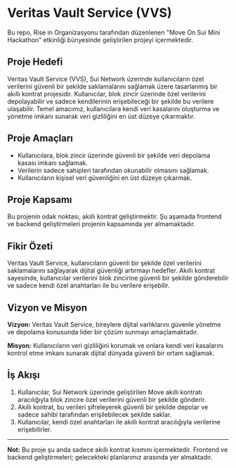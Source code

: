 # Veritas Vault Service (VVS)

Bu repo, Rise in Organizasyonu tarafından düzenlenen "Move On Sui Mini Hackathon" etkinliği bünyesinde geliştirilen projeyi içermektedir.

## Proje Hedefi

Veritas Vault Service (VVS), Sui Network üzerinde kullanıcıların özel verilerini güvenli bir şekilde saklamalarını sağlamak üzere tasarlanmış bir akıllı kontrat projesidir. Kullanıcılar, blok zincir üzerinde özel verilerini depolayabilir ve sadece kendilerinin erişebileceği bir şekilde bu verilere ulaşabilir. Temel amacımız, kullanıcılara kendi veri kasalarını oluşturma ve yönetme imkanı sunarak veri gizliliğini en üst düzeye çıkarmaktır.

## Proje Amaçları

- Kullanıcılara, blok zincir üzerinde güvenli bir şekilde veri depolama kasası imkanı sağlamak.
- Verilerin sadece sahipleri tarafından okunabilir olmasını sağlamak.
- Kullanıcıların kişisel veri güvenliğini en üst düzeye çıkarmak.

## Proje Kapsamı

Bu projenin odak noktası, akıllı kontrat geliştirmektir. Şu aşamada frontend ve backend geliştirmeleri projenin kapsamında yer almamaktadır.

## Fikir Özeti

Veritas Vault Service, kullanıcıların güvenli bir şekilde özel verilerini saklamalarını sağlayarak dijital güvenliği artırmayı hedefler. Akıllı kontrat sayesinde, kullanıcılar verilerini blok zincirine güvenli bir şekilde gönderebilir ve sadece kendi özel anahtarları ile bu verilere erişebilir.

## Vizyon ve Misyon

**Vizyon:** Veritas Vault Service, bireylere dijital varlıklarını güvenle yönetme ve depolama konusunda lider bir çözüm sunmayı amaçlamaktadır.

**Misyon:** Kullanıcıların veri gizliliğini korumak ve onlara kendi veri kasalarını kontrol etme imkanı sunarak dijital dünyada güvenli bir ortam sağlamak.

## İş Akışı

1. Kullanıcılar, Sui Network üzerinde geliştirilen Move akıllı kontratı aracılığıyla blok zincire özel verilerini güvenli bir şekilde gönderir.
2. Akıllı kontrat, bu verileri şifreleyerek güvenli bir şekilde depolar ve sadece sahibi tarafından erişilebilecek şekilde saklar.
3. Kullanıcılar, kendi özel anahtarları ile akıllı kontrat aracılığıyla verilerine erişebilirler.

---
**Not:** Bu proje şu anda sadece akıllı kontrat kısmını içermektedir. Frontend ve backend geliştirmeleri; gelecekteki planlarımız arasında yer almaktadır.